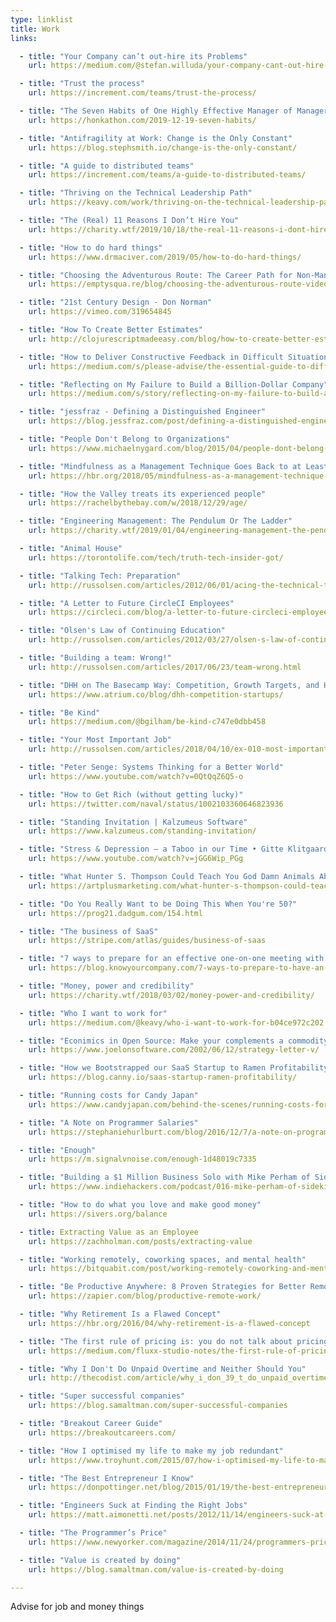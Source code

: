 ```yaml
---
type: linklist
title: Work
links:

  - title: "Your Company can’t out-hire its Problems"
    url: https://medium.com/@stefan.willuda/your-company-cant-out-hire-its-problems-dc865b33cac6

  - title: "Trust the process"
    url: https://increment.com/teams/trust-the-process/

  - title: "The Seven Habits of One Highly Effective Manager of Managers: Things I Learned from Charity Majors"
    url: https://honkathon.com/2019-12-19-seven-habits/

  - title: "Antifragility at Work: Change is the Only Constant"
    url: https://blog.stephsmith.io/change-is-the-only-constant/

  - title: "A guide to distributed teams"
    url: https://increment.com/teams/a-guide-to-distributed-teams/

  - title: "Thriving on the Technical Leadership Path"
    url: https://keavy.com/work/thriving-on-the-technical-leadership-path/

  - title: "The (Real) 11 Reasons I Don’t Hire You"
    url: https://charity.wtf/2019/10/18/the-real-11-reasons-i-dont-hire-you/

  - title: "How to do hard things"
    url: https://www.drmaciver.com/2019/05/how-to-do-hard-things/

  - title: "Choosing the Adventurous Route: The Career Path for Non-Managers"
    url: https://emptysqua.re/blog/choosing-the-adventurous-route-video/

  - title: "21st Century Design - Don Norman"
    url: https://vimeo.com/319654845

  - title: "How To Create Better Estimates"
    url: http://clojurescriptmadeeasy.com/blog/how-to-create-better-estimates.html

  - title: "How to Deliver Constructive Feedback in Difficult Situations"
    url: https://medium.com/s/please-advise/the-essential-guide-to-difficult-conversations-41f736e63ccf

  - title: "Reflecting on My Failure to Build a Billion-Dollar Company"
    url: https://medium.com/s/story/reflecting-on-my-failure-to-build-a-billion-dollar-company-b0c31d7db0e7

  - title: "jessfraz - Defining a Distinguished Engineer"
    url: https://blog.jessfraz.com/post/defining-a-distinguished-engineer/

  - title: "People Don't Belong to Organizations"
    url: https://www.michaelnygard.com/blog/2015/04/people-dont-belong-to-organizations/

  - title: "Mindfulness as a Management Technique Goes Back to at Least the 1970s"
    url: https://hbr.org/2018/05/mindfulness-as-a-management-technique-goes-back-to-at-least-the-1970s

  - title: "How the Valley treats its experienced people"
    url: https://rachelbythebay.com/w/2018/12/29/age/

  - title: "Engineering Management: The Pendulum Or The Ladder"
    url: https://charity.wtf/2019/01/04/engineering-management-the-pendulum-or-the-ladder/

  - title: "Animal House"
    url: https://torontolife.com/tech/truth-tech-insider-got/

  - title: "Talking Tech: Preparation"
    url: http://russolsen.com/articles/2012/06/01/acing-the-technical-talk-preparation.html

  - title: "A Letter to Future CircleCI Employees"
    url: https://circleci.com/blog/a-letter-to-future-circleci-employees/

  - title: "Olsen's Law of Continuing Education"
    url: http://russolsen.com/articles/2012/03/27/olsen-s-law-of-continuing-education.html

  - title: "Building a team: Wrong!"
    url: http://russolsen.com/articles/2017/06/23/team-wrong.html

  - title: "DHH on The Basecamp Way: Competition, Growth Targets, and How to Incentivize Employees"
    url: https://www.atrium.co/blog/dhh-competition-startups/

  - title: "Be Kind"
    url: https://medium.com/@bgilham/be-kind-c747e0dbb458

  - title: "Your Most Important Job"
    url: http://russolsen.com/articles/2018/04/10/ex-010-most-important-job.html

  - title: "Peter Senge: Systems Thinking for a Better World"
    url: https://www.youtube.com/watch?v=0QtQqZ6Q5-o

  - title: "How to Get Rich (without getting lucky)"
    url: https://twitter.com/naval/status/1002103360646823936

  - title: "Standing Invitation | Kalzumeus Software"
    url: https://www.kalzumeus.com/standing-invitation/

  - title: "Stress & Depression – a Taboo in our Time • Gitte Klitgaard"
    url: https://www.youtube.com/watch?v=jGG6Wip_PGg

  - title: "What Hunter S. Thompson Could Teach You God Damn Animals About Being A Professional"
    url: https://artplusmarketing.com/what-hunter-s-thompson-could-teach-you-god-damn-animals-about-being-a-professional-e9d6e12990d

  - title: "Do You Really Want to be Doing This When You're 50?"
    url: https://prog21.dadgum.com/154.html

  - title: "The business of SaaS"
    url: https://stripe.com/atlas/guides/business-of-saas

  - title: "7 ways to prepare for an effective one-on-one meeting with your manager"
    url: https://blog.knowyourcompany.com/7-ways-to-prepare-to-have-an-effective-one-on-one-meeting-with-your-manager-3b7e083cb3bb

  - title: "Money, power and credibility"
    url: https://charity.wtf/2018/03/02/money-power-and-credibility/

  - title: "Who I want to work for"
    url: https://medium.com/@keavy/who-i-want-to-work-for-b04ce972c202

  - title: "Econimics in Open Source: Make your complements a commodity"
    url: https://www.joelonsoftware.com/2002/06/12/strategy-letter-v/

  - title: "How we Bootstrapped our SaaS Startup to Ramen Profitability"
    url: https://blog.canny.io/saas-startup-ramen-profitability/

  - title: "Running costs for Candy Japan"
    url: https://www.candyjapan.com/behind-the-scenes/running-costs-for-candy-japan

  - title: "A Note on Programmer Salaries"
    url: https://stephaniehurlburt.com/blog/2016/12/7/a-note-on-programmer-salaries

  - title: "Enough"
    url: https://m.signalvnoise.com/enough-1d48019c7335

  - title: "Building a $1 Million Business Solo with Mike Perham of Sidekiq"
    url: https://www.indiehackers.com/podcast/016-mike-perham-of-sidekiq

  - title: "How to do what you love and make good money"
    url: https://sivers.org/balance

  - title: Extracting Value as an Employee
    url: https://zachholman.com/posts/extracting-value

  - title: "Working remotely, coworking spaces, and mental health"
    url: https://bitquabit.com/post/working-remotely-coworking-and-mental-health/

  - title: "Be Productive Anywhere: 8 Proven Strategies for Better Remote Work"
    url: https://zapier.com/blog/productive-remote-work/

  - title: "Why Retirement Is a Flawed Concept"
    url: https://hbr.org/2016/04/why-retirement-is-a-flawed-concept

  - title: "The first rule of pricing is: you do not talk about pricing"
    url: https://medium.com/fluxx-studio-notes/the-first-rule-of-pricing-is-you-do-not-talk-about-pricing-1875caa39b89

  - title: "Why I Don't Do Unpaid Overtime and Neither Should You"
    url: http://thecodist.com/article/why_i_don_39_t_do_unpaid_overtime_and_neither_should_you

  - title: "Super successful companies"
    url: https://blog.samaltman.com/super-successful-companies

  - title: "Breakout Career Guide"
    url: https://breakoutcareers.com/

  - title: "How I optimised my life to make my job redundant"
    url: https://www.troyhunt.com/2015/07/how-i-optimised-my-life-to-make-my-job.html

  - title: "The Best Entrepreneur I Know"
    url: https://donpottinger.net/blog/2015/01/19/the-best-entrepreneur-i-know.html

  - title: "Engineers Suck at Finding the Right Jobs"
    url: https://matt.aimonetti.net/posts/2012/11/14/engineers-suck-at-finding-right-jobs/

  - title: "The Programmer’s Price"
    url: https://www.newyorker.com/magazine/2014/11/24/programmers-price

  - title: "Value is created by doing"
    url: https://blog.samaltman.com/value-is-created-by-doing

---
```


Advise for job and money things
